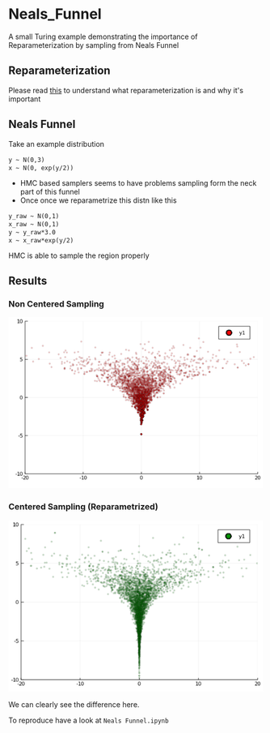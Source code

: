 # Neals_Funnel
A small Turing example demonstrating the importance of Reparameterization by sampling from Neals Funnel

## Reparameterization 
Please read [this](https://mc-stan.org/docs/2_24/stan-users-guide/reparameterization-section.html) to understand what reparameterization is and why it's important

## Neals Funnel
Take an example distribution
```
y ~ N(0,3)
x ~ N(0, exp(y/2))
```
* HMC based samplers seems to have problems sampling form the neck part of this funnel
* Once once we reparametrize this distn like this  
```
y_raw ~ N(0,1)
x_raw ~ N(0,1)
y ~ y_raw*3.0
x ~ x_raw*exp(y/2)
```
HMC is able to sample the region properly

## Results
### Non Centered Sampling
![non-center](./images/noncentered.png)

### Centered Sampling (Reparametrized)
![center](./images/centered.png)


We can clearly see the difference here.  

To reproduce have a look at `Neals Funnel.ipynb`
